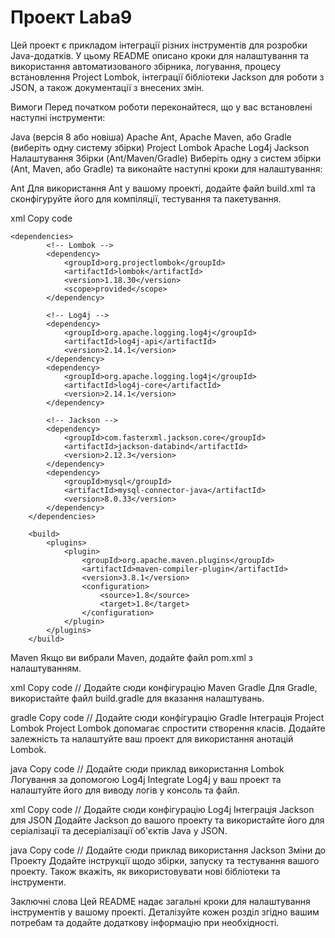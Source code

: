 # Проект Laba9

Цей проект є прикладом інтеграції різних інструментів для розробки Java-додатків. У цьому README описано кроки для налаштування та використання автоматизованого збірника, логування, процесу встановлення Project Lombok, інтеграції бібліотеки Jackson для роботи з JSON, а також документації з внесених змін.

Вимоги
Перед початком роботи переконайтеся, що у вас встановлені наступні інструменти:

Java (версія 8 або новіша)
Apache Ant, Apache Maven, або Gradle (виберіть одну систему збірки)
Project Lombok
Apache Log4j
Jackson
Налаштування Збірки (Ant/Maven/Gradle)
Виберіть одну з систем збірки (Ant, Maven, або Gradle) та виконайте наступні кроки для налаштування:

Ant
Для використання Ant у вашому проекті, додайте файл build.xml та сконфігуруйте його для компіляції, тестування та пакетування.

xml
Copy code
```
<dependencies>
        <!-- Lombok -->
        <dependency>
            <groupId>org.projectlombok</groupId>
            <artifactId>lombok</artifactId>
            <version>1.18.30</version>
            <scope>provided</scope>
        </dependency>

        <!-- Log4j -->
        <dependency>
            <groupId>org.apache.logging.log4j</groupId>
            <artifactId>log4j-api</artifactId>
            <version>2.14.1</version>
        </dependency>
        <dependency>
            <groupId>org.apache.logging.log4j</groupId>
            <artifactId>log4j-core</artifactId>
            <version>2.14.1</version>
        </dependency>

        <!-- Jackson -->
        <dependency>
            <groupId>com.fasterxml.jackson.core</groupId>
            <artifactId>jackson-databind</artifactId>
            <version>2.12.3</version>
        </dependency>
        <dependency>
            <groupId>mysql</groupId>
            <artifactId>mysql-connector-java</artifactId>
            <version>8.0.33</version>
        </dependency>
    </dependencies>

    <build>
        <plugins>
            <plugin>
                <groupId>org.apache.maven.plugins</groupId>
                <artifactId>maven-compiler-plugin</artifactId>
                <version>3.8.1</version>
                <configuration>
                    <source>1.8</source>
                    <target>1.8</target>
                </configuration>
            </plugin>
        </plugins>
    </build>
```
Maven
Якщо ви вибрали Maven, додайте файл pom.xml з налаштуванням.

xml
Copy code
// Додайте сюди конфігурацію Maven
Gradle
Для Gradle, використайте файл build.gradle для вказання налаштувань.

gradle
Copy code
// Додайте сюди конфігурацію Gradle
Інтеграція Project Lombok
Project Lombok допомагає спростити створення класів. Додайте залежність та налаштуйте ваш проект для використання анотацій Lombok.

java
Copy code
// Додайте сюди приклад використання Lombok
Логування за допомогою Log4j
Integrate Log4j у ваш проект та налаштуйте його для виводу логів у консоль та файл.

xml
Copy code
// Додайте сюди конфігурацію Log4j
Інтеграція Jackson для JSON
Додайте Jackson до вашого проекту та використайте його для серіалізації та десеріалізації об'єктів Java у JSON.

java
Copy code
// Додайте сюди приклад використання Jackson
Зміни до Проекту
Додайте інструкції щодо збірки, запуску та тестування вашого проекту. Також вкажіть, як використовувати нові бібліотеки та інструменти.

Заключні слова
Цей README надає загальні кроки для налаштування інструментів у вашому проекті. Деталізуйте кожен розділ згідно вашим потребам та додайте додаткову інформацію при необхідності.
